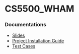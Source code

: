 # CS5500_WHAM


### Documentations

* [Slides](https://drive.google.com/file/d/0B6Om3dsV3ojibi1rd2JXY1JKME0/view?usp=sharing)
* [Project Installation Guide](https://drive.google.com/file/d/0B6Om3dsV3ojiY3pVWC1LZ3d5VEE/view?usp=sharing)
* [Test Cases](https://drive.google.com/file/d/0B-1x0rLH0tnZTmJ5cmR1NkNyeEE/view?usp=sharing)
